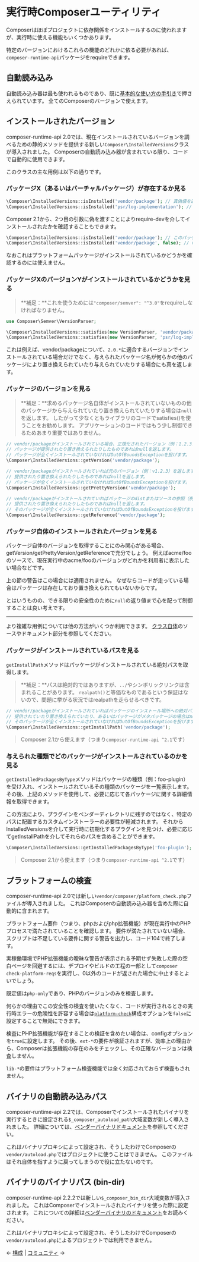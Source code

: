 # 実行時Composerユーティリティ

Composerはほぼプロジェクトに依存関係をインストールするのに使われますが、実行時に使える機能もいくつかあります。

特定のバージョンにおけるこれらの機能のどれかに依る必要があれば、`composer-runtime-api`パッケージをrequireできます。

## 自動読み込み

自動読み込み器は最も使われるものであり、既に[基本的な使い方の手引き](01-basic-usage.md#autoloading)で押さえられています。
全てのComposerのバージョンで使えます。

## インストールされたバージョン

composer-runtime-api
2.0では、現在インストールされているバージョンを調べるための静的メソッドを提供する新しい`Composer\InstalledVersions`クラスが導入されました。
Composerの自動読み込み器が含まれている限り、コードで自動的に使用できます。

このクラスの主な用例は以下の通りです。

### パッケージX（あるいはバーチャルパッケージ）が存在するか見る

```php
\Composer\InstalledVersions::isInstalled('vendor/package'); // 真偽値を返す
\Composer\InstalledVersions::isInstalled('psr/log-implementation'); // 真偽値を返す
```

Composer 2.1から、2つ目の引数に偽を渡すことによりrequire-devを介してインストールされたかを確認することもできます。

```php
\Composer\InstalledVersions::isInstalled('vendor/package'); // このパッケージがインストールされていれば真を返す
\Composer\InstalledVersions::isInstalled('vendor/package', false); // vendor/packageがrequireにあれば真を、require-devにあれば偽を返す
```

なおこれはプラットフォームパッケージがインストールされているかどうかを確認するのには使えません。

### パッケージXのバージョンYがインストールされているかどうかを見る

> **補足：**これを使うためには`"composer/semver": "^3.0"`をrequireしなければなりません。

```php
use Composer\Semver\VersionParser;

\Composer\InstalledVersions::satisfies(new VersionParser, 'vendor/package', '2.0.*');
\Composer\InstalledVersions::satisfies(new VersionParser, 'psr/log-implementation', '^1.0');
```

これは例えば、vendor/packageについて、`2.0.*`に適合するバージョンでインストールされている場合だけでなく、与えられたパッケージ名が何らかの他のパッケージにより置き換えられていたり与えられていたりする場合にも真を返します。

### パッケージのバージョンを見る

> **補足：**求めるパッケージ名自体がインストールされていないものの他のパッケージから与えられていたり置き換えられていたりする場合は`null`を返します。
> したがって少なくともライブラリのコードでsatisfies()を使うことをお勧めします。
> アプリケーションのコードではもう少し制御できるためあまり重要ではありません。

```php
// vendor/packageがインストールされている場合、正規化されたバージョン（例：1.2.3.0）が返ります。
// パッケージが提供されたり置き換えられたりしたものであればnullを返します。
// パッケージが全くインストールされていなければOutOfBoundsExceptionを投げます。
\Composer\InstalledVersions::getVersion('vendor/package');
```

```php
// vendor/packageがインストールされていれば元のバージョン（例：v1.2.3）を返します。
// 提供されたり置き換えられたりしたものであればnullを返します。
// パッケージが全くインストールされていなければOutOfBoundsExceptionを投げます。
\Composer\InstalledVersions::getPrettyVersion('vendor/package');
```

```php
// vendor/packageがインストールされていればパッケージのdistまたはソースの参照（例：gitのコミットハッシュ）を返します。
// 提供されたり置き換えられたりしたものであればnullを返します。
// そのパッケージが全くインストールされていなければOutOfBoundsExceptionを投げます。
\Composer\InstalledVersions::getReference('vendor/package');
```

### パッケージ自体のインストールされたバージョンを見る

パッケージ自体のバージョンを取得することにのみ関心がある場合、getVersion/getPrettyVersion/getReferenceで充分でしょう。
例えばacme/fooのソースで、現在実行中のacme/fooのバージョンがどれかを利用者に表示したい場合などです。

上の節の警告はこの場合には適用されません。
なぜならコードが走っている場合はパッケージは存在しており置き換えられてもいないからです。

とはいうものの、できる限りの安全性のために`null`の返り値まで心を配って制御することは良い考えです。

----

より複雑な用例については他の方法がいくつか利用できます。
[クラス自体](https://github.com/composer/composer/blob/main/src/Composer/InstalledVersions.php)のソースやドキュメント部分を参照してください。

### パッケージがインストールされているパスを見る

`getInstallPath`メソッドはパッケージがインストールされている絶対パスを取得します。

> **補足：**パスは絶対的ではありますが、`../`やシンボリックリンクは含まれることがあります。
> `realpath()`と等価なものであるという保証はないので、問題に挙がる状況ではrealpathを走らせるべきです。

```php
// vendor/packageがインストールされていればパッケージのインストール場所への絶対パスを返します。
// 提供されていたり置き換えられていたり、あるいはパッケージがメタパッケージの場合はnullを返します。
// そのパッケージが全くインストールされていなければOutOfBoundsExceptionを投げます。
\Composer\InstalledVersions::getInstallPath('vendor/package');
```

> Composer 2.1から使えます（つまり`composer-runtime-api ^2.1`です）

### 与えられた種類でどのパッケージがインストールされているのかを見る

`getInstalledPackagesByType`メソッドはパッケージの種類（例：foo-plugin）を受け入れ、インストールされているその種類のパッケージを一覧表示します。
その後、上記のメソッドを使用して、必要に応じて各パッケージに関する詳細情報を取得できます。

この方法により、プラグインをベンダーディレクトリに残すのではなく、特定のパスに配置するカスタムインストーラーの必要性が軽減されます。
それからInstalledVersionsを介して実行時に初期化するプラグインを見つけ、必要に応じてgetInstallPathを介してそれらのパスを含めることができます。

```php
\Composer\InstalledVersions::getInstalledPackagesByType('foo-plugin');
```

> Composer 2.1から使えます（つまり`composer-runtime-api ^2.1`です）

## プラットフォームの検査

composer-runtime-api
2.0では新しい`vendor/composer/platform_check.php`ファイルが導入されました。
これはComposerの自動読み込み器を含めた際に自動的に含まれます。

プラットフォーム要件（つまり、phpおよびphp拡張機能）が現在実行中のPHPプロセスで満たされていることを確認します。
要件が満たされていない場合、スクリプトは不足している要件に関する警告を出力し、コード104で終了します。

実稼働環境でPHP拡張機能の曖昧な警告が表示される予期せず失敗した際の空白ページを回避するには、デプロイやビルドの工程の一部として`composer
check-platform-reqs`を実行し、0以外のコードが返された場合に中止するとよいでしょう。

既定値は`php-only`であり、PHPのバージョンのみを検査します。

何らかの理由でこの安全性の検査を使いたくなく、コードが実行されるときの実行時エラーの危険性を許容する場合は[`platform-check`](06-config.md#platform-check)構成オプションを`false`に設定することで無効にできます。

検査にPHP拡張機能が存在することの検証を含めたい場合は、configオプションを`true`に設定します。
その後、`ext-*`の要件が検証されますが、効率上の理由から、Composerは拡張機能の存在のみをチェックし、その正確なバージョンは検査しません。

`lib-*`の要件はプラットフォーム検査機能では全く対応されておらず検査もされません。

## バイナリの自動読み込みパス

composer-runtime-api
2.2では、Composerでインストールされたバイナリを実行するときに設定される`$_composer_autoload_path`大域変数が新しく導入されました。
詳細については、[ベンダーバイナリドキュメント](articles/vendor-binaries.md#finding-the-composer-autoloader-from-a-binary)を参照してください。

これはバイナリプロキシによって設定され、そうしたわけでComposerの`vendor/autoload.php`ではプロジェクトに使うことはできません。
このファイルはそれ自体を指すように戻ってしまうので役に立たないのです。

## バイナリのバイナリパス (bin-dir)

composer-runtime-api 2.2.2では新しい`$_composer_bin_dir`大域変数が導入されました。
これはComposerでインストールされたバイナリを使った際に設定されます。
これについての詳細は[ベンダーバイナリのドキュメント](articles/vendor-binaries.md#finding-the-composer-bin-dir-from-a-binary)をお読みください。

これはバイナリプロキシによって設定され、そうしたわけでComposerの`vendor/autoload.php`によるプロジェクトでは利用できません。

&larr; [構成](06-config.md)  | [コミュニティ](08-community.md) &rarr;
